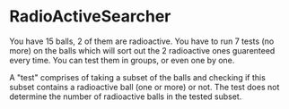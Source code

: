 # RadioActiveSearcher
You have 15 balls, 2 of them are radioactive. You have to run 7 tests (no more) on the balls which will sort out the 2 radioactive ones guarenteed every time. You can test them in groups, or even one by one.

A "test" comprises of taking a subset of the balls and checking if this subset contains a radioactive ball (one or more) or not. The test does not determine the number of radioactive balls in the tested subset.
